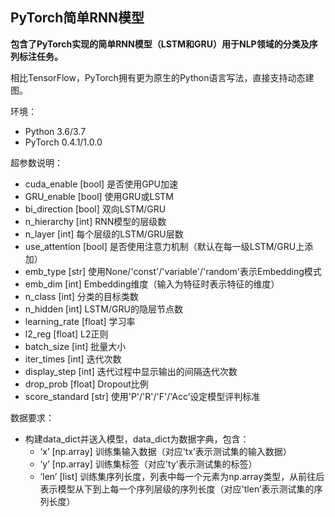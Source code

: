## PyTorch简单RNN模型

**包含了PyTorch实现的简单RNN模型（LSTM和GRU）用于NLP领域的分类及序列标注任务。**

相比TensorFlow，PyTorch拥有更为原生的Python语言写法，直接支持动态建图。



环境：

* Python 3.6/3.7
* PyTorch 0.4.1/1.0.0

超参数说明：

* cuda_enable [bool]	是否使用GPU加速
* GRU_enable [bool]	使用GRU或LSTM
* bi_direction [bool]	双向LSTM/GRU
* n_hierarchy [int]		RNN模型的层级数
* n_layer [int]			每个层级的LSTM/GRU层数
* use_attention [bool]	是否使用注意力机制（默认在每一级LSTM/GRU上添加）
* emb_type [str]		使用None/'const'/'variable'/'random'表示Embedding模式
* emb_dim [int]		Embedding维度（输入为特征时表示特征的维度）
* n_class [int]			分类的目标类数
* n_hidden [int]		LSTM/GRU的隐层节点数
* learning_rate [float]	学习率
* l2_reg [float]			L2正则
* batch_size [int]		批量大小
* iter_times [int]		迭代次数
* display_step [int]		迭代过程中显示输出的间隔迭代次数
* drop_prob [float]		Dropout比例
* score_standard [str]	使用'P'/'R'/'F'/'Acc’设定模型评判标准

数据要求：

* 构建data_dict并送入模型，data_dict为数据字典，包含：
  * ‘x’ [np.array]		训练集输入数据（对应'tx’表示测试集的输入数据）
  * ‘y’ [np.array]		训练集标签（对应'ty’表示测试集的标签）
  * ‘len’ [list]			训练集序列长度，列表中每一个元素为np.array类型，从前往后表示模型从下到上每一个序列层级的序列长度（对应'tlen’表示测试集的序列长度）
